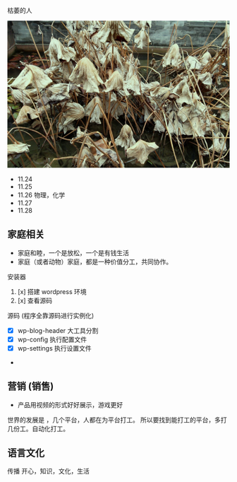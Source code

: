 

枯萎的人

![](images/2022-11-24-07-49-13.png)


- 11.24
- 11.25
- 11.26 物理，化学
- 11.27 
- 11.28


## 家庭相关

- 家庭和睦，一个是放松，一个是有钱生活
- 家庭（或者动物）家庭，都是一种价值分工，共同协作。


安装器


1. [x] 搭建 wordpress 环境
2. [x] 查看源码


源码 (程序全靠源码进行实例化)

- [x] wp-blog-header  大工具分割
- [x] wp-config 执行配置文件
- [x] wp-settings 执行设置文件
- 


## 营销 (销售)

- 产品用视频的形式好好展示，游戏更好

世界的发展是 ，几个平台，人都在为平台打工。
所以要找到能打工的平台，多打几份工。自动化打工。


## 语言文化

传播 开心，知识，文化，生活

